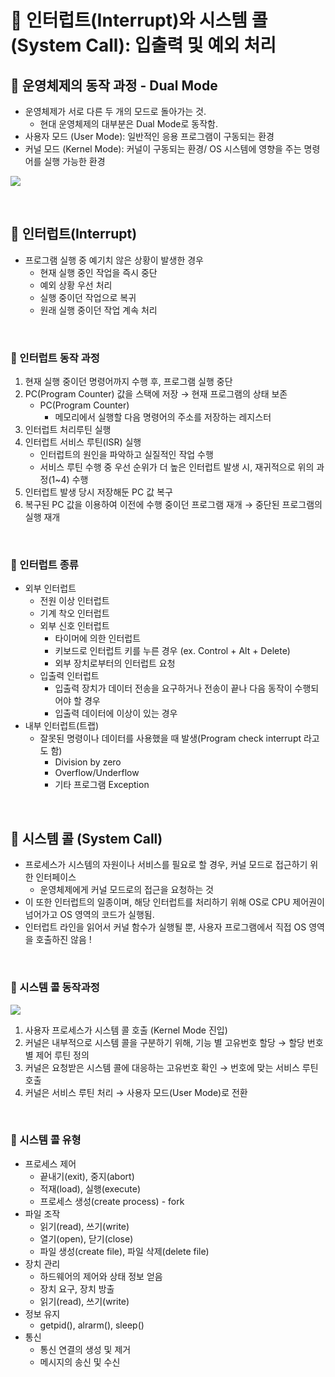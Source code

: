 # 📑 인터럽트(Interrupt)와 시스템 콜(System Call): 입출력 및 예외 처리

## 🚧 운영체제의 동작 과정 - Dual Mode

- 운영체제가 서로 다른 두 개의 모드로 돌아가는 것.
    - 현대 운영체제의 대부분은 Dual Mode로 동작함.
- 사용자 모드 (User Mode): 일반적인 응용 프로그램이 구동되는 환경
- 커널 모드 (Kernel Mode): 커널이 구동되는 환경/ OS 시스템에 영향을 주는 명령어를 실행 가능한 환경

![](https://velog.velcdn.com/images/klm03025/post/cb461772-62ff-4ac5-ac24-ccf13f37843b/image.png)

<br />

## 🚧 인터럽트(Interrupt)

- 프로그램 실행 중 예기치 않은 상황이 발생한 경우
    - 현재 실행 중인 작업을 즉시 중단
    - 예외 상황 우선 처리
    - 실행 중이던 작업으로 복귀
    - 원래 실행 중이던 작업 계속 처리

<br />

### 👀 인터럽트 동작 과정

1. 현재 실행 중이던 명령어까지 수행 후, 프로그램 실행 중단
2. PC(Program Counter) 값을 스택에 저장 → 현재 프로그램의 상태 보존
    - PC(Program Counter)
        - 메모리에서 실행할 다음 명령어의 주소를 저장하는 레지스터
3. 인터럽트 처리루틴 실행
4. 인터럽트 서비스 루틴(ISR) 실행
    - 인터럽트의 원인을 파악하고 실질적인 작업 수행
    - 서비스 루틴 수행 중 우선 순위가 더 높은 인터럽트 발생 시, 재귀적으로 위의 과정(1~4) 수행
5. 인터럽트 발생 당시 저장해둔 PC 값 복구
6. 복구된 PC 값을 이용하여 이전에 수행 중이던 프로그램 재개 → 중단된 프로그램의 실행 재개

<br />

### 👀 인터럽트 종류

- 외부 인터럽트
    - 전원 이상 인터럽트
    - 기계 착오 인터럽트
    - 외부 신호 인터럽트
        - 타이머에 의한 인터럽트
        - 키보드로 인터럽트 키를 누른 경우 (ex. Control + Alt + Delete)
        - 외부 장치로부터의 인터럽트 요청
    - 입출력 인터럽트
        - 입출력 장치가 데이터 전송을 요구하거나 전송이 끝나 다음 동작이 수행되어야 할 경우
        - 입출력 데이터에 이상이 있는 경우
- 내부 인터럽트(트랩)
    - 잘못된 명령이나 데이터를 사용했을 때 발생(Program check interrupt 라고도 함)
        - Division by zero
        - Overflow/Underflow
        - 기타 프로그램 Exception

<br />


## 🚧 시스템 콜 (System Call)

- 프로세스가 시스템의 자원이나 서비스를 필요로 할 경우, 커널 모드로 접근하기 위한 인터페이스
    - 운영체제에게 커널 모드로의 접근을 요청하는 것
- 이 또한 인터럽트의 일종이며, 해당 인터럽트를 처리하기 위해 OS로 CPU 제어권이 넘어가고 OS 영역의 코드가 실행됨.
- 인터럽트 라인을 읽어서 커널 함수가 실행될 뿐, 사용자 프로그램에서 직접 OS 영역을 호출하진 않음 !

<br />

### 👀 시스템 콜 동작과정

![](https://img1.daumcdn.net/thumb/R1280x0/?scode=mtistory2&fname=https://blog.kakaocdn.net/dn/c0ykkj/btsirSksbKj/p6Hjnf21IB07KzktzzRl50/img.png)

1. 사용자 프로세스가 시스템 콜 호출 (Kernel Mode 진입)
2. 커널은 내부적으로 시스템 콜을 구분하기 위해, 기능 별 고유번호 할당 → 할당 번호 별 제어 루틴 정의
3. 커널은 요청받은 시스템 콜에 대응하는 고유번호 확인 → 번호에 맞는 서비스 루틴 호출
4. 커널은 서비스 루틴 처리 → 사용자 모드(User Mode)로 전환

<br />

### 👀 시스템 콜 유형

- 프로세스 제어
    - 끝내기(exit), 중지(abort)
    - 적재(load), 실행(execute)
    - 프로세스 생성(create process) - fork
- 파일 조작
    - 읽기(read), 쓰기(write)
    - 열기(open), 닫기(close)
    - 파일 생성(create file), 파일 삭제(delete file)
- 장치 관리
    - 하드웨어의 제어와 상태 정보 얻음
    - 장치 요구, 장치 방출
    - 읽기(read), 쓰기(write)
- 정보 유지
    - getpid(), alrarm(), sleep()
- 통신
    - 통신 연결의 생성 및 제거
    - 메시지의 송신 및 수신